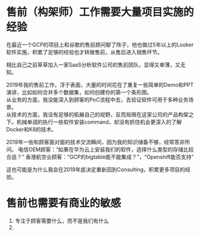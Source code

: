 # 售前（构架师）工作需要大量项目实施的经验
在最近一个GCP的项目上和谷歌的售前顾问聊了阵子，他也做过5年以上的Looker软件实施，积累了足够的经验也才转做售前，从售后进入销售环节。

相比自己之前草草加入一家SaaS分析软件公司的售前团队，显得又单薄，又无知。

2019年我的售前工作，浮于表面，大量的时间花在了重复一些简单的Demo和PPT演讲，比如如何合并多个数据集，如何创建你的第一个条形图。\
从业务的方面，我没能深入到顾客的PoC流程中去，去验证软件可用于多种业务场景。\
从技术的方面，我没有足够的拓展自己的视野，反而局限在这家公司的产品构架之下。机械单调的执行一些软件安装command，却没有抓住机会更深入的了解Docker和K8的技术。

2019年一些和顾客面对面的技术交流瞬间，因为我的知识储备不够，经常答非所问。
电信OEM顾客：“如果在华为云上安装我们的软件，选择什么类型的存储比较合适？”
香港航空业顾客：“GCP的bigtable能不能集成？”，“Openshift能否支持”


这也可能是为什么我会在2019年底决定重新回到Consulting，积累更多项目的经验。



# 售前也需要有商业的敏感
1. 专注于顾客需要什么，而不是我们有什么
2. 